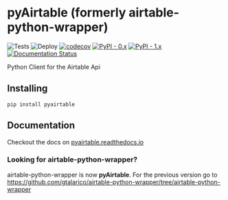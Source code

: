 # pyAirtable (formerly airtable-python-wrapper)

![Tests](https://github.com/gtalarico/airtable-python-wrapper/actions/workflows/test_and_lint.yml/badge.svg)
![Deploy](https://github.com/gtalarico/airtable-python-wrapper/actions/workflows/deploy_to_pypi.yml/badge.svg)
[![codecov](https://codecov.io/gh/gtalarico/pyairtable/branch/main/graph/badge.svg?token=askmZgmMoV)](https://codecov.io/gh/gtalarico/pyairtable)
[![PyPI - 0.x](https://img.shields.io/pypi/dm/airtable-python-wrapper.svg?label=pypi%20downloads)](https://pypi.org/project/airtable-python-wrapper/)
[![PyPI - 1.x](https://img.shields.io/pypi/dm/pyairtable.svg?label=pypi%20downloads)](https://pypi.org/project/pyairtable/)
[![Documentation Status](https://readthedocs.org/projects/pyairtable/badge/?version=latest)](http://pyairtable.readthedocs.io/en/latest/?badge=latest)

Python Client for the Airtable Api

## Installing

```
pip install pyairtable
```

## Documentation

Checkout the docs on [pyairtable.readthedocs.io](http://pyairtable.readthedocs.io/)


### Looking for **airtable-python-wrapper**?

airtable-python-wrapper is now **pyAirtable**.
For the previous version go to https://github.com/gtalarico/airtable-python-wrapper/tree/airtable-python-wrapper
